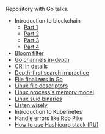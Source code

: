 Repository with Go talks.

- Introduction to blockchain
	- [Part 1](http://talks.godoc.org/github.com/sashayakovtseva/talks/blockchain/intro1.slide)
	- [Part 2](http://talks.godoc.org/github.com/sashayakovtseva/talks/blockchain/intro2.slide)
	- [Part 3](http://talks.godoc.org/github.com/sashayakovtseva/talks/blockchain/intro3.slide)
	- [Part 4](http://talks.godoc.org/github.com/sashayakovtseva/talks/blockchain/intro4.slide)
- [Bloom filter](http://talks.godoc.org/github.com/sashayakovtseva/talks/bloom-filter/bloom.slide)
- [Go channels in-depth](http://talks.godoc.org/github.com/sashayakovtseva/talks/channel/channel.slide)
- [CRI in details](http://talks.godoc.org/github.com/sashayakovtseva/talks/cri/cri.slide)
- [Depth-first search in practice](http://talks.godoc.org/github.com/sashayakovtseva/talks/dfs/dfs.slide)
- [File finalizers in Go](http://talks.godoc.org/github.com/sashayakovtseva/talks/file-finalizer/file-finalizer.slide)
- [Linux file descriptors](http://talks.godoc.org/github.com/sashayakovtseva/talks/linux/fd.slide)
- [Linux process's memory model](http://talks.godoc.org/github.com/sashayakovtseva/talks/linux/process.slide)
- [Linux suid binaries](http://talks.godoc.org/github.com/sashayakovtseva/talks/linux/suid.slide)
- [Listen wisely](http://talks.godoc.org/github.com/sashayakovtseva/talks/net/listen.slide)
- Introduction to Kubernetes
- Handle errors like Rob Pike
- [How to use Hashicorp stack (RU)](http://talks.godoc.org/github.com/sashayakovtseva/talks/hashicorp/hashicorp.slide)
